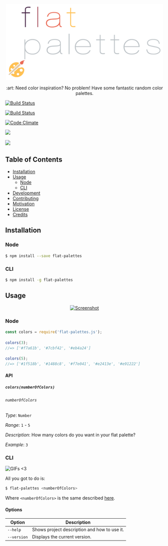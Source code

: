 <p align="center">
  <a href="">
    <img alt="Logo" src="logo.png" width="500px">
  </a>
</p>

<p align="center">
    :art: Need color inspiration? No problem! Have some fantastic random color palettes.
</p>

<p align="center">

  <a href="https://codeship.com/projects/"><img alt="Build Status" src="https://codeship.com/projects//status?branch=master"></a>

  <a href="https://travis-ci.org/mabrasil/flat-palettes"><img alt="Build Status" src="https://travis-ci.org/mabrasil/flat-palettes.svg?branch=master"></a>

  <a href="https://codeclimate.com/github/mabrasil/flat-palettes"><img alt="Code Climate" src="https://codeclimate.com/github/mabrasil/flat-palettes/badges/gpa.svg"/></a>

  <a href="https://david-dm.org/mabrasil/flat-palettes" title="Dependency status"><img src="https://david-dm.org/mabrasil/flat-palettes.svg"/></a>

  <a href="https://david-dm.org/mabrasil/flat-palettes#info=devDependencies" title="devDependency status"><img src="https://david-dm.org/mabrasil/flat-palettes/dev-status.svg"/></a>

</p>

## Table of Contents

- [Installation](#installation)
- [Usage](#usage)
  - [Node](#node)
  - [CLI](#cli)
- [Development](#development)
- [Contributing](#contributing)
- [Motivation](#motivation)
- [License](#license)
- [Credits](#credits)

## Installation

### Node

```sh
$ npm install --save flat-palettes
```

### CLI

```sh
$ npm install -g flat-palettes
```

## Usage

<p align="center">
  <a href="">
    <img alt="Screenshot" src="" width="900px">
  </a>
</p>

### Node

```js
const colors = require('flat-palettes.js');

colors(3);
//=> ['#f7a61b', '#7cbf42', '#eb4a24']

colors(5);
//=> ['#1f518b', '#1488c8', '#f7e041', '#e2413e', '#e91222']
```

#### API

##### `colors(numberOfColors)`

###### `numberOfColors`

*Type*: `Number`

*Range*: `1` - `5`

*Description*: How many colors do you want in your flat palette?

*Example*: `3`

### CLI

![GIFs <3]()

All you got to do is:

```sh
$ flat-palettes <numberOfColors>
```

Where `<numberOfColors>` is the same described [here]().

#### Options

| **Option**  |               **Description**                |
|-------------|----------------------------------------------|
| `--help`    | Shows project description and how to use it. |
| `--version` | Displays the current version.                |
